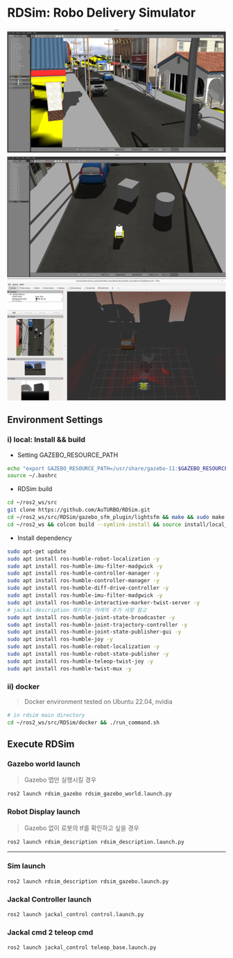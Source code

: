 # RDSim: Robo Delivery Simulator

![small_sim_world](./fig/small_sim_world.png)
![gazebo_screen](./fig/gazebo_screen.png)
![sensor_display_rviz](./fig/sensor_display_rviz.png)

## Environment Settings
### i) local: Install && build

* Setting GAZEBO_RESOURCE_PATH
```sh
echo "export GAZEBO_RESOURCE_PATH=/usr/share/gazebo-11:$GAZEBO_RESOURCE_PATH" >> ~/.bashrc
source ~/.bashrc
```

* RDSim build
```bash
cd ~/ros2_ws/src 
git clone https://github.com/AuTURBO/RDSim.git
cd ~/ros2_ws/src/RDSim/gazebo_sfm_plugin/lightsfm && make && sudo make install
cd ~/ros2_ws && colcon build --symlink-install && source install/local_setup.bash
```

* Install dependency
```bash
sudo apt-get update
sudo apt install ros-humble-robot-localization -y
sudo apt install ros-humble-imu-filter-madgwick -y
sudo apt install ros-humble-controller-manager -y
sudo apt install ros-humble-controller-manager -y
sudo apt install ros-humble-diff-drive-controller -y
sudo apt install ros-humble-imu-filter-madgwick -y
sudo apt install ros-humble-interactive-marker-twist-server -y
# jackal-description 패키지는 아래의 추가 사항 참고
sudo apt install ros-humble-joint-state-broadcaster -y
sudo apt install ros-humble-joint-trajectory-controller -y
sudo apt install ros-humble-joint-state-publisher-gui -y
sudo apt install ros-humble-joy -y
sudo apt install ros-humble-robot-localization -y
sudo apt install ros-humble-robot-state-publisher -y
sudo apt install ros-humble-teleop-twist-joy -y
sudo apt install ros-humble-twist-mux -y
```

### ii) docker

> Docker environment tested on Ubuntu 22.04, nvidia
> 

```bash
# in rdsim main directory
cd ~/ros2_ws/src/RDSim/docker && ./run_command.sh 
```

## Execute RDSim
### Gazebo world launch

> Gazebo 맵만 실행시킬 경우
> 

```bash
ros2 launch rdsim_gazebo rdsim_gazebo_world.launch.py  
```

### Robot Display launch 

> Gazebo 없이 로봇의 tf를 확인하고 싶을 경우
> 

```bash
ros2 launch rdsim_description rdsim_description.launch.py 
```


---

### Sim launch

```bash
ros2 launch rdsim_description rdsim_gazebo.launch.py 
```

### Jackal Controller launch

```bash
ros2 launch jackal_control control.launch.py 
```

### Jackal cmd 2 teleop cmd

```bash
ros2 launch jackal_control teleop_base.launch.py 
```